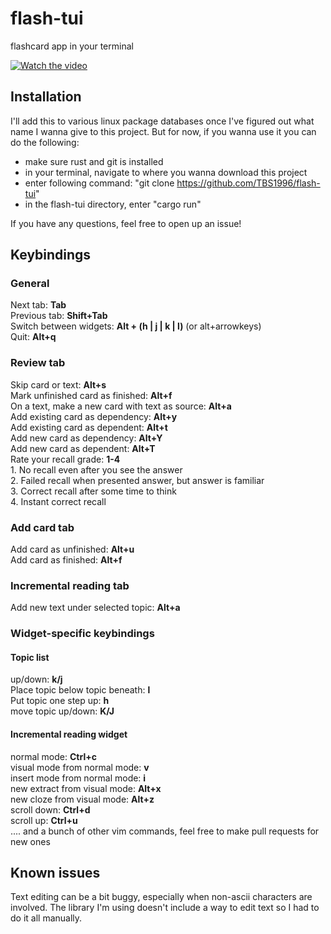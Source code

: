 
# flash-tui
flashcard app in your terminal

[![Watch the video](https://i.imgur.com/njEoYNL.png)](https://youtu.be/hV1iETM6T8g)


## Installation  
 
I'll add this to various linux package databases once I've figured out what name I wanna give to this project. But for now, if you wanna use it you can do the following:  
 
- make sure rust and git is installed
- in your terminal, navigate to where you wanna download this project 
- enter following command: "git clone https://github.com/TBS1996/flash-tui"
- in the flash-tui directory, enter "cargo run"

If you have any questions, feel free to open up an issue!


## Keybindings

### General

Next tab: **Tab**  
Previous tab: **Shift+Tab**  
Switch between widgets: **Alt + (h | j | k | l)**  (or alt+arrowkeys)   
Quit: **Alt+q**  

### Review tab  

Skip card or text: **Alt+s**  
Mark unfinished card as finished: **Alt+f**  
On a text, make a new card with text as source: **Alt+a**  
Add existing card as dependency: **Alt+y**  
Add existing card as dependent: **Alt+t**  
Add new card as dependency: **Alt+Y**  
Add new card as dependent: **Alt+T**  
Rate your recall grade: **1-4**   
    	1. No recall even after you see the answer  
	2. Failed recall when presented answer, but answer is familiar  
	3. Correct recall after some time to think   
	4. Instant correct recall  

### Add card tab  
Add card as unfinished: **Alt+u**  
Add card as finished: **Alt+f**  

### Incremental reading tab  

Add new text under selected topic: **Alt+a**  

### Widget-specific keybindings  
 
#### Topic list  


up/down: **k/j**    
Place topic below topic beneath: **l**  
Put topic one step up: **h**  
move topic up/down: **K/J**  
  
#### Incremental reading widget  

normal mode: **Ctrl+c**  
visual mode from normal mode: **v**    
insert mode from normal mode: **i**    
new extract from visual mode: **Alt+x**    
new cloze from visual mode: **Alt+z**  
scroll down: **Ctrl+d**   
scroll up: **Ctrl+u**  
.... and a bunch of other vim commands, feel free to make pull requests for new ones  
 



## Known issues  
 
Text editing can be a bit buggy, especially when non-ascii characters are involved. The library I'm using doesn't include a way to edit text so I had to do it all manually.  













